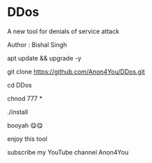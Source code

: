 



# DDos
A new tool for denials of service attack 

Author : Bishal Singh


apt update && upgrade -y

git clone https://github.com/Anon4You/DDos.git

cd DDos

chnod 777 *

./install




booyah 😋😋


enjoy this tool

subscribe my YouTube channel Anon4You
